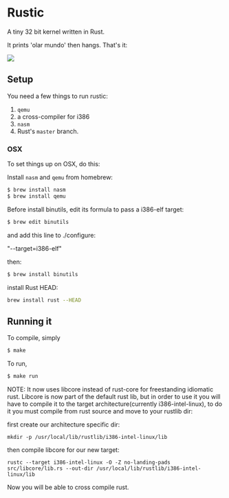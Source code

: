# Rustic

A tiny 32 bit kernel written in Rust.

It prints 'olar mundo' then hangs. That's it:

![](http://f.cl.ly/items/2U2g0i111J3O0E0C1G25/Screen%20Shot%202014-04-07%20at%209.22.52%20PM.png)

## Setup

You need a few things to run rustic:

1. `qemu`
2. a cross-compiler for i386
3. `nasm`
4. Rust's `master` branch.

### OSX

To set things up on OSX, do this:

Install `nasm` and `qemu` from homebrew:

```bash
$ brew install nasm
$ brew install qemu
```

Before install binutils, edit its formula to pass a i386-elf target:

```bash
$ brew edit binutils
```

and add this line to ./configure: 

"--target=i386-elf"

then:

```bash
$ brew install binutils
```

install Rust HEAD:

```bash
brew install rust --HEAD
```

## Running it

To compile, simply

```bash
$ make
```

To run,

```bash
$ make run
```

NOTE: It now uses libcore instead of rust-core for freestanding idiomatic rust. Libcore is now part of the default rust lib,
but in order to use it you will have to compile it to the target architecture(currently i386-intel-linux), to do it you must
compile from rust source and move to your rustlib dir:

first create our architecture specific dir:

`mkdir -p /usr/local/lib/rustlib/i386-intel-linux/lib`

then compile libcore for our new target:

`rustc --target i386-intel-linux -O -Z no-landing-pads src/libcore/lib.rs --out-dir /usr/local/lib/rustlib/i386-intel-linux/lib`

Now you will be able to cross compile rust.

